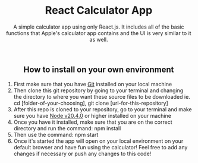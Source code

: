 <h1 align="center">React Calculator App</h1>
<p align="center">A simple calculator app using only React.js. It includes all of the basic functions that Apple's calculator app contains and the UI is very similar to it as well.</p>
<br>
<h2 align="center">How to install on your own environment</h2>
<ol>
  <li>First make sure that you have <a href="https://git-scm.com/downloads">Git</a> installed on your local machine</li>
  <li>Then clone this git repository by going to your terminal and changing the directory to where you want these source files to be downloaded ie. cd [folder-of-your-choosing], git clone [url-for-this-repository]</li>
  <li>After this repo is cloned to your repository, go to your terminal and make sure you have <a href="https://nodejs.org/en/download">Node v20.4.0</a> or higher installed on your machine</li>
  <li>Once you have it installed, make sure that you are on the correct directory and run the command: npm install</li>
  <li>Then use the command: npm start</li>
  <li>Once it's started the app will open on your local environment on your default browser and have fun using the calculator! Feel free to add any changes if necessary or push any changes to this code!</li>
</ol>
<br>


